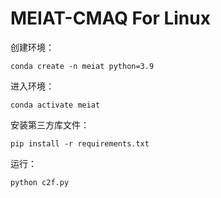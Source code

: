 # MEIAT-CMAQ For Linux



创建环境：

```shell
conda create -n meiat python=3.9
```

进入环境：

```shell
conda activate meiat
```

安装第三方库文件：

```shell
pip install -r requirements.txt
```



运行：

```shell
python c2f.py
```




